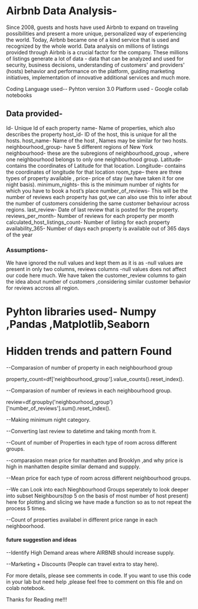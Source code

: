 # Airbnb Data Analysis-

Since 2008, guests and hosts have used Airbnb to expand on traveling possibilities and present a more unique, personalized way of experiencing the world. Today, Airbnb became one of a kind service that is used and recognized by the whole world. Data analysis on millions of listings provided through Airbnb is a crucial factor for the company. These millions of listings generate a lot of data - data that can be analyzed and used for security, business decisions, understanding of customers' and providers' (hosts) behavior and performance on the platform, guiding marketing initiatives, implementation of innovative additional services and much more.

Coding Language used-- Pyhton version 3.0
Platform used - Google collab notebooks

## Data provided-

Id-  Unique Id of each property
name- Name of properties, which also describes the property
host_id- ID of the host, this is unique for all the hosts.
host_name- Name of the host , Names may be similar for two hosts.
neighbourhood_group-  have 5 different regions of New York
neighbourhood-   these are the subregions of neighbourhood_group , where one neighbourhood belongs to only one neighbourhood group.
Latitude-  contains the coordinates of Latitude for that location.
Longitude-  contains the coordinates of longitude for that location
room_type– there are three types of property available , 
price-   price of stay (we have taken it for one night basis).
minimum_nights-   this is the minimum number of nights for which you have to book a host’s place
number_of_reviews-  This will be the number of reviews each property has got,we can also use this to infer about the number of customers considering the same customer behaviour across regions.
last_review-  Date of last review that is posted for the property.
reviews_per_month-   Number of reviews for each property per month
calculated_host_listings_count-  Number of listing for each property
availability_365-  Number of days each property is available out of 365 days of the year


### Assumptions-
We have ignored the null values and kept them as it is as 
-null values are present in only two columns, reviews columns
-null values does not affect our code here much.
We have taken the customer_review columns to gain the idea about number of customers ,considering similar customer behavior for reviews accross all region.


# Pyhton libraries used- Numpy ,Pandas ,Matplotlib,Seaborn

# Hidden trends and pattern Found



--Comparasion of number of property in each neighbourhood group


property_count=df['neighbourhood_group'].value_counts().reset_index().

--Comparasion of number of reviews in each neighbourhood group.

review=df.groupby('neighbourhood_group')['number_of_reviews'].sum().reset_index().

--Making minimum night category.

--Converting last review to datetime and taking month from it.

--Count of number of Properties in each type of room across different groups.

--comparasion mean price for manhatten and Brooklyn ,and why price is high in manhatten despite similar demand and suppply.

--Mean price for each type of room across different neighbourhood groups.

--We can Look into each Nieghbourhood Groups seperately to look deeper into subset Neighbours(top 5 on the basis of most number of host present)
here for plotting and slicing we have made a function so as to not repeat the process 5 times.


--Count of properties availabel in different price range in each neighboorhood.

#### future suggestion and ideas

--Identify High Demand areas where AIRBNB should increase supply.

--Marketing + Discounts (People can travel extra to stay here).


For more details, please see comments in code. If you want to use this code in your lab but need help ,please feel free to comment on this file and on colab notebook.

Thanks for Reading me!!!
